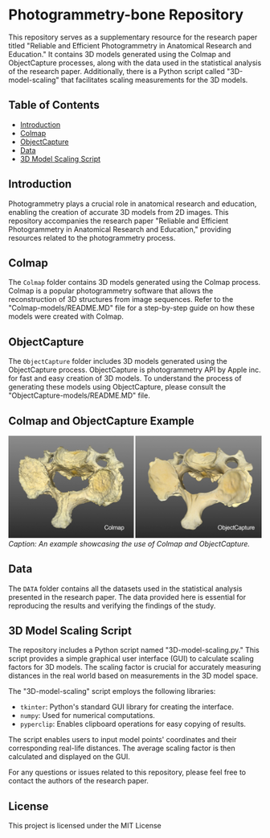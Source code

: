 # Photogrammetry-bone Repository

This repository serves as a supplementary resource for the research paper titled "Reliable and Efficient Photogrammetry in Anatomical Research and Education." It contains 3D models generated using the Colmap and ObjectCapture processes, along with the data used in the statistical analysis of the research paper. Additionally, there is a Python script called "3D-model-scaling" that facilitates scaling measurements for the 3D models.

## Table of Contents

- [Introduction](#introduction)
- [Colmap](#colmap)
- [ObjectCapture](#objectcapture)
- [Data](#data)
- [3D Model Scaling Script](#3d-model-scaling-app)

## Introduction

Photogrammetry plays a crucial role in anatomical research and education, enabling the creation of accurate 3D models from 2D images. This repository accompanies the research paper "Reliable and Efficient Photogrammetry in Anatomical Research and Education," providing resources related to the photogrammetry process.

## Colmap

The `Colmap` folder contains 3D models generated using the Colmap process. Colmap is a popular photogrammetry software that allows the reconstruction of 3D structures from image sequences. Refer to the "Colmap-models/README.MD" file for a step-by-step guide on how these models were created with Colmap.

## ObjectCapture

The `ObjectCapture` folder includes 3D models generated using the ObjectCapture process. ObjectCapture is photogrammetry API by Apple inc. for fast and easy creation of 3D models. To understand the process of generating these models using ObjectCapture, please consult the "ObjectCapture-models/README.MD" file.

## Colmap and ObjectCapture Example

![Colmap and ObjectCapture Example](Screenshots/Colmap-ObjectCapure-example.jpg)
*Caption: An example showcasing the use of Colmap and ObjectCapture.*

## Data

The `DATA` folder contains all the datasets used in the statistical analysis presented in the research paper. The data provided here is essential for reproducing the results and verifying the findings of the study.

## 3D Model Scaling Script

The repository includes a Python script named "3D-model-scaling.py." This script provides a simple graphical user interface (GUI) to calculate scaling factors for 3D models. The scaling factor is crucial for accurately measuring distances in the real world based on measurements in the 3D model space.

The "3D-model-scaling" script employs the following libraries:

- `tkinter`: Python's standard GUI library for creating the interface.
- `numpy`: Used for numerical computations.
- `pyperclip`: Enables clipboard operations for easy copying of results.

The script enables users to input model points' coordinates and their corresponding real-life distances. The average scaling factor is then calculated and displayed on the GUI.


For any questions or issues related to this repository, please feel free to contact the authors of the research paper.

## License

This project is licensed under the MIT License
